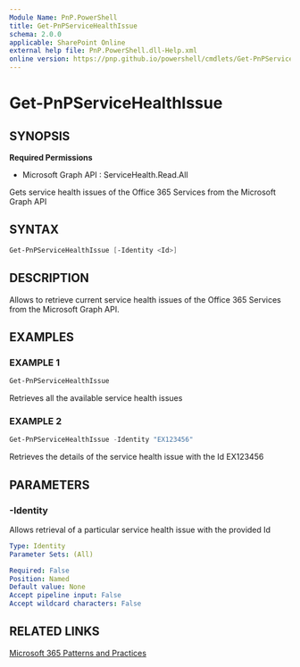 ```yaml
---
Module Name: PnP.PowerShell
title: Get-PnPServiceHealthIssue
schema: 2.0.0
applicable: SharePoint Online
external help file: PnP.PowerShell.dll-Help.xml
online version: https://pnp.github.io/powershell/cmdlets/Get-PnPServiceHealthIssue.html
---
```

 
# Get-PnPServiceHealthIssue

## SYNOPSIS

**Required Permissions**

  * Microsoft Graph API : ServiceHealth.Read.All

Gets service health issues of the Office 365 Services from the Microsoft Graph API

## SYNTAX

```powershell
Get-PnPServiceHealthIssue [-Identity <Id>] 
```

## DESCRIPTION

Allows to retrieve current service health issues of the Office 365 Services from the Microsoft Graph API.

## EXAMPLES

### EXAMPLE 1
```powershell
Get-PnPServiceHealthIssue
```

Retrieves all the available service health issues

### EXAMPLE 2
```powershell
Get-PnPServiceHealthIssue -Identity "EX123456"
```

Retrieves the details of the service health issue with the Id EX123456

## PARAMETERS

### -Identity
Allows retrieval of a particular service health issue with the provided Id
```yaml
Type: Identity
Parameter Sets: (All)

Required: False
Position: Named
Default value: None
Accept pipeline input: False
Accept wildcard characters: False
```

## RELATED LINKS

[Microsoft 365 Patterns and Practices](https://aka.ms/m365pnp)